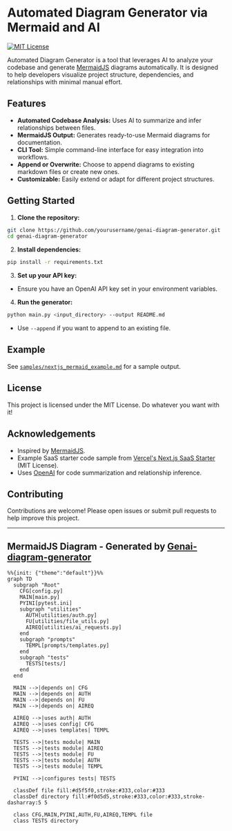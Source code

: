 # Automated Diagram Generator via Mermaid and AI

[![MIT License](https://img.shields.io/badge/license-MIT-green.svg)](LICENSE)

Automated Diagram Generator is a tool that leverages AI to analyze your codebase and generate [MermaidJS](https://mermaid-js.github.io/) diagrams automatically. It is designed to help developers visualize project structure, dependencies, and relationships with minimal manual effort.

## Features

- **Automated Codebase Analysis:** Uses AI to summarize and infer relationships between files.
- **MermaidJS Output:** Generates ready-to-use Mermaid diagrams for documentation.
- **CLI Tool:** Simple command-line interface for easy integration into workflows.
- **Append or Overwrite:** Choose to append diagrams to existing markdown files or create new ones.
- **Customizable:** Easily extend or adapt for different project structures.

## Getting Started

1. **Clone the repository:**

```bash
git clone https://github.com/yourusername/genai-diagram-generator.git
cd genai-diagram-generator
```

2. **Install dependencies:**

```bash
pip install -r requirements.txt
```

3. **Set up your API key:**

- Ensure you have an OpenAI API key set in your environment variables.

4. **Run the generator:**

```bash
python main.py <input_directory> --output README.md
```

- Use `--append` if you want to append to an existing file.

## Example

See [`samples/nextjs_mermaid_example.md`](samples/nextjs_mermaid_example.md) for a sample output.

## License

This project is licensed under the MIT License. Do whatever you want with it!

## Acknowledgements

- Inspired by [MermaidJS](https://mermaid-js.github.io/).
- Example SaaS starter code sample from [Vercel's Next.js SaaS Starter](https://github.com/vercel/nextjs-saas-starter) (MIT License).
- Uses [OpenAI](https://platform.openai.com/) for code summarization and relationship inference.

## Contributing

Contributions are welcome! Please open issues or submit pull requests to help improve this project.

---

## MermaidJS Diagram - Generated by [Genai-diagram-generator](https://github.com/scmgustafson/genai-diagram-generator/tree/main)

```mermaid
%%{init: {"theme":"default"}}%%
graph TD
  subgraph "Root"
    CFG[config.py]
    MAIN[main.py]
    PYINI[pytest.ini]
    subgraph "utilities"
      AUTH[utilities/auth.py]
      FU[utilities/file_utils.py]
      AIREQ[utilities/ai_requests.py]
    end
    subgraph "prompts"
      TEMPL[prompts/templates.py]
    end
    subgraph "tests"
      TESTS[tests/]
    end
  end

  MAIN -->|depends on| CFG
  MAIN -->|depends on| AUTH
  MAIN -->|depends on| FU
  MAIN -->|depends on| AIREQ

  AIREQ -->|uses auth| AUTH
  AIREQ -->|uses config| CFG
  AIREQ -->|uses templates| TEMPL

  TESTS -->|tests module| MAIN
  TESTS -->|tests module| AIREQ
  TESTS -->|tests module| FU
  TESTS -->|tests module| AUTH
  TESTS -->|tests module| TEMPL

  PYINI -->|configures tests| TESTS

  classDef file fill:#d5f5f0,stroke:#333,color:#333
  classDef directory fill:#f0d5d5,stroke:#333,color:#333,stroke-dasharray:5 5

  class CFG,MAIN,PYINI,AUTH,FU,AIREQ,TEMPL file
  class TESTS directory
```

<!-- END AUTOMATED MERMAID -->
